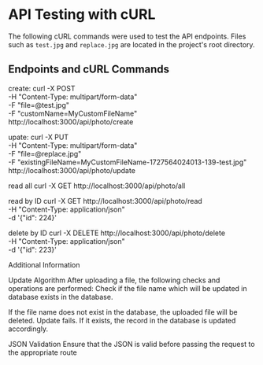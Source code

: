 # API Testing with cURL

The following cURL commands were used to test the API endpoints. Files such as `test.jpg` and `replace.jpg` are located in the project's root directory.

## Endpoints and cURL Commands




create:
curl -X POST \
  -H "Content-Type: multipart/form-data" \
  -F "file=@test.jpg" \
  -F "customName=MyCustomFileName" \
  http://localhost:3000/api/photo/create

upate:
curl -X PUT \
  -H "Content-Type: multipart/form-data" \
  -F "file=@replace.jpg" \
  -F "existingFileName=MyCustomFileName-1727564024013-139-test.jpg" \
  http://localhost:3000/api/photo/update

read all
curl -X GET http://localhost:3000/api/photo/all

read by ID
curl -X GET http://localhost:3000/api/photo/read \
  -H "Content-Type: application/json" \
  -d '{"id": 224}'

delete by ID
curl -X DELETE http://localhost:3000/api/photo/delete \
  -H "Content-Type: application/json" \
  -d '{"id": 223}'

Additional Information

Update Algorithm
After uploading a file, the following checks and operations are performed:
Check if the file name which will be updated in database exists in the database.

If the file name does not exist in the database, the uploaded file will be deleted. Update fails.
If it exists, the record in the database is updated accordingly.

JSON Validation
Ensure that the JSON is valid before passing the request to the appropriate route